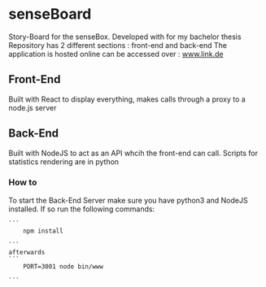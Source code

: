 # senseBoard
Story-Board for the senseBox. Developed with for my bachelor thesis
Repository has 2 different sections : front-end and back-end
The application is hosted online can be accessed over : www.link.de

## Front-End
Built with React to display everything, makes calls through a proxy to a node.js server

## Back-End 
Built with NodeJS to act as an API whcih the front-end can call. Scripts for statistics rendering are in python

### How to 
To start the Back-End Server make sure you have python3 and NodeJS installed. If so run the following commands:


 	``` 
    	npm install
        
    ```
    afterwards 
    ```
    	PORT=3001 node bin/www
    
    ```
   
